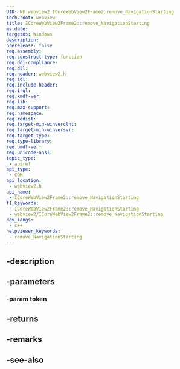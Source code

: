 ```yaml
---
UID: NF:webview2.ICoreWebView2Frame2.remove_NavigationStarting
tech.root: webview
title: ICoreWebView2Frame2::remove_NavigationStarting
ms.date: 
targetos: Windows
description: 
prerelease: false
req.assembly: 
req.construct-type: function
req.ddi-compliance: 
req.dll: 
req.header: webview2.h
req.idl: 
req.include-header: 
req.irql: 
req.kmdf-ver: 
req.lib: 
req.max-support: 
req.namespace: 
req.redist: 
req.target-min-winverclnt: 
req.target-min-winversvr: 
req.target-type: 
req.type-library: 
req.umdf-ver: 
req.unicode-ansi: 
topic_type:
 - apiref
api_type:
 - COM
api_location:
 - webview2.h
api_name:
 - ICoreWebView2Frame2::remove_NavigationStarting
f1_keywords:
 - ICoreWebView2Frame2::remove_NavigationStarting
 - webview2/ICoreWebView2Frame2::remove_NavigationStarting
dev_langs:
 - c++
helpviewer_keywords:
 - remove_NavigationStarting
---
```


## -description

## -parameters

### -param token

## -returns

## -remarks

## -see-also

